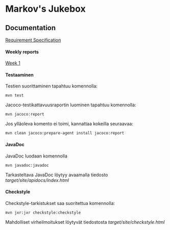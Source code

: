 # Markov's Jukebox

## Documentation

[Requirement Specification](https://github.com/Faktatykki/tira-labra-markovjukebox/blob/main/markovjukebox/documentation/requirement_specification.md)

#### Weekly reports

[Week 1](https://github.com/Faktatykki/tira-labra-markovjukebox/blob/main/markovjukebox/documentation/weekly_report_1.md)


#### Testaaminen

Testien suorittaminen tapahtuu komennolla: 

```
mvn test
```
  
Jacoco-testikattavuusraportin luominen tapahtuu komennolla:

```
mvn jacoco:report
```
Jos ylläoleva komento ei toimi, kannattaa kokeilla seuraavaa: 

```
mvn clean jacoco:prepare-agent install jacoco:report
```

#### JavaDoc

JavaDoc luodaan komennolla
```
mvn javadoc:javadoc
```
Tarkasteltava JavaDoc löytyy avaamalla tiedosto
*target/site/apidocs/index.html*

#### Checkstyle 

Checkstyle-tarkistukset saa suoritettua komennolla: 

```
mvn jxr:jxr checkstyle:checkstyle
```

Mahdolliset virheilmoitukset löytyvät tiedostosta *target/site/checkstyle.html*
